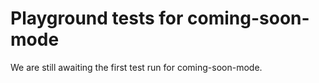 # Playground tests for coming-soon-mode
We are still awaiting the first test run for coming-soon-mode.
